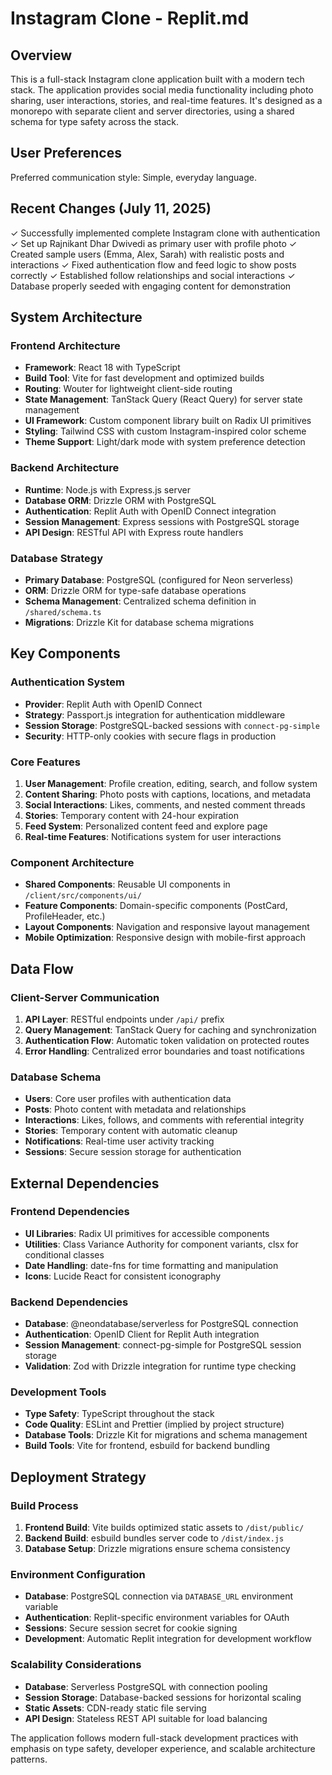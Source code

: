 # Instagram Clone - Replit.md

## Overview

This is a full-stack Instagram clone application built with a modern tech stack. The application provides social media functionality including photo sharing, user interactions, stories, and real-time features. It's designed as a monorepo with separate client and server directories, using a shared schema for type safety across the stack.

## User Preferences

Preferred communication style: Simple, everyday language.

## Recent Changes (July 11, 2025)

✓ Successfully implemented complete Instagram clone with authentication
✓ Set up Rajnikant Dhar Dwivedi as primary user with profile photo
✓ Created sample users (Emma, Alex, Sarah) with realistic posts and interactions
✓ Fixed authentication flow and feed logic to show posts correctly
✓ Established follow relationships and social interactions
✓ Database properly seeded with engaging content for demonstration

## System Architecture

### Frontend Architecture
- **Framework**: React 18 with TypeScript
- **Build Tool**: Vite for fast development and optimized builds
- **Routing**: Wouter for lightweight client-side routing
- **State Management**: TanStack Query (React Query) for server state management
- **UI Framework**: Custom component library built on Radix UI primitives
- **Styling**: Tailwind CSS with custom Instagram-inspired color scheme
- **Theme Support**: Light/dark mode with system preference detection

### Backend Architecture
- **Runtime**: Node.js with Express.js server
- **Database ORM**: Drizzle ORM with PostgreSQL
- **Authentication**: Replit Auth with OpenID Connect integration
- **Session Management**: Express sessions with PostgreSQL storage
- **API Design**: RESTful API with Express route handlers

### Database Strategy
- **Primary Database**: PostgreSQL (configured for Neon serverless)
- **ORM**: Drizzle ORM for type-safe database operations
- **Schema Management**: Centralized schema definition in `/shared/schema.ts`
- **Migrations**: Drizzle Kit for database schema migrations

## Key Components

### Authentication System
- **Provider**: Replit Auth with OpenID Connect
- **Strategy**: Passport.js integration for authentication middleware
- **Session Storage**: PostgreSQL-backed sessions with `connect-pg-simple`
- **Security**: HTTP-only cookies with secure flags in production

### Core Features
1. **User Management**: Profile creation, editing, search, and follow system
2. **Content Sharing**: Photo posts with captions, locations, and metadata
3. **Social Interactions**: Likes, comments, and nested comment threads
4. **Stories**: Temporary content with 24-hour expiration
5. **Feed System**: Personalized content feed and explore page
6. **Real-time Features**: Notifications system for user interactions

### Component Architecture
- **Shared Components**: Reusable UI components in `/client/src/components/ui/`
- **Feature Components**: Domain-specific components (PostCard, ProfileHeader, etc.)
- **Layout Components**: Navigation and responsive layout management
- **Mobile Optimization**: Responsive design with mobile-first approach

## Data Flow

### Client-Server Communication
1. **API Layer**: RESTful endpoints under `/api/` prefix
2. **Query Management**: TanStack Query for caching and synchronization
3. **Authentication Flow**: Automatic token validation on protected routes
4. **Error Handling**: Centralized error boundaries and toast notifications

### Database Schema
- **Users**: Core user profiles with authentication data
- **Posts**: Photo content with metadata and relationships
- **Interactions**: Likes, follows, and comments with referential integrity
- **Stories**: Temporary content with automatic cleanup
- **Notifications**: Real-time user activity tracking
- **Sessions**: Secure session storage for authentication

## External Dependencies

### Frontend Dependencies
- **UI Libraries**: Radix UI primitives for accessible components
- **Utilities**: Class Variance Authority for component variants, clsx for conditional classes
- **Date Handling**: date-fns for time formatting and manipulation
- **Icons**: Lucide React for consistent iconography

### Backend Dependencies
- **Database**: @neondatabase/serverless for PostgreSQL connection
- **Authentication**: OpenID Client for Replit Auth integration
- **Session Management**: connect-pg-simple for PostgreSQL session storage
- **Validation**: Zod with Drizzle integration for runtime type checking

### Development Tools
- **Type Safety**: TypeScript throughout the stack
- **Code Quality**: ESLint and Prettier (implied by project structure)
- **Database Tools**: Drizzle Kit for migrations and schema management
- **Build Tools**: Vite for frontend, esbuild for backend bundling

## Deployment Strategy

### Build Process
1. **Frontend Build**: Vite builds optimized static assets to `/dist/public/`
2. **Backend Build**: esbuild bundles server code to `/dist/index.js`
3. **Database Setup**: Drizzle migrations ensure schema consistency

### Environment Configuration
- **Database**: PostgreSQL connection via `DATABASE_URL` environment variable
- **Authentication**: Replit-specific environment variables for OAuth
- **Sessions**: Secure session secret for cookie signing
- **Development**: Automatic Replit integration for development workflow

### Scalability Considerations
- **Database**: Serverless PostgreSQL with connection pooling
- **Session Storage**: Database-backed sessions for horizontal scaling
- **Static Assets**: CDN-ready static file serving
- **API Design**: Stateless REST API suitable for load balancing

The application follows modern full-stack development practices with emphasis on type safety, developer experience, and scalable architecture patterns.